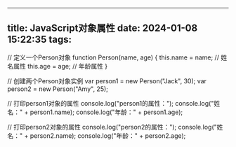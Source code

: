 

---
title: JavaScript对象属性
date: 2024-01-08 15:22:35
tags:
---

// 定义一个Person对象
function Person(name, age) {
  this.name = name; // 姓名属性
  this.age = age; // 年龄属性
}

// 创建两个Person对象实例
var person1 = new Person("Jack", 30);
var person2 = new Person("Amy", 25);

// 打印person1对象的属性
console.log("person1的属性：");
console.log("姓名：" + person1.name);
console.log("年龄：" + person1.age);

// 打印person2对象的属性
console.log("person2的属性：");
console.log("姓名：" + person2.name);
console.log("年龄：" + person2.age);